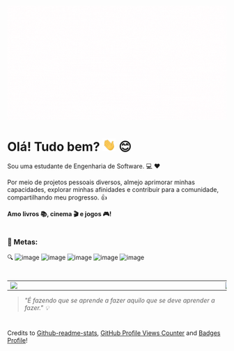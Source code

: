 <img src="https://github.com/reglabel/reglabel/blob/main/images/2.gif"></h2>

# Olá! Tudo bem? <img src="https://github.com/reglabel/reglabel/blob/main/images/Hi.gif" width="30px"> :blush:</h2> 
Sou uma estudante de Engenharia de Software. :computer: :heart:

Por meio de projetos pessoais diversos, almejo aprimorar minhas capacidades, explorar minhas afinidades e contribuir para a comunidade, compartilhando meu progresso. :thumbsup:

**Amo livros :books:, cinema :clapper: e jogos :video_game:!**

#

### :rocket: Metas: 

:mag: ![image](https://img.shields.io/badge/Java-ED8B00?style=for-the-badge&logo=java&logoColor=white)  ![image](https://img.shields.io/badge/Python-3776AB?style=for-the-badge&logo=python&logoColor=white)  ![image](https://img.shields.io/badge/HTML5-E34F26?style=for-the-badge&logo=html5&logoColor=white)  ![image](https://img.shields.io/badge/CSS3-1572B6?style=for-the-badge&logo=css3&logoColor=white)  ![image](https://img.shields.io/badge/JavaScript-F7DF1E?style=for-the-badge&logo=javascript&logoColor=black)

#

<center>
<table>
    <tr>
        <td><img width="480px" align="left" src="https://github-readme-stats.vercel.app/api?username=reglabel&count_private=true&hide=prs,issues,contribs&show_icons=true&title_color=3d2375&icon_color=fffd3e&text_color=ffffff&bg_color=a890fe"/></td>
        <td><img width="400px" align="left" src="https://github-readme-stats.vercel.app/api/top-langs/?username=reglabel&layout=compact&title_color=3d2375&icon_color=fffd3e&text_color=ffffff&bg_color=a890fe" /></td>
    </tr>   
</table>
</center>

> _"É fazendo que se aprende a fazer aquilo que se deve aprender a fazer." :bulb:_
<!---![](https://komarev.com/ghpvc/?username=reglabel&color=e6a267&style=flat-square&label=VISITANTES)--->
#

Credits to [Github-readme-stats](https://github.com/murilothink/github-readme-stats), [GitHub Profile Views Counter](https://github.com/antonkomarev/github-profile-views-counter) and [Badges Profile](https://github.com/alexandresanlim/Badges4-README.md-Profile#-skills-)!
